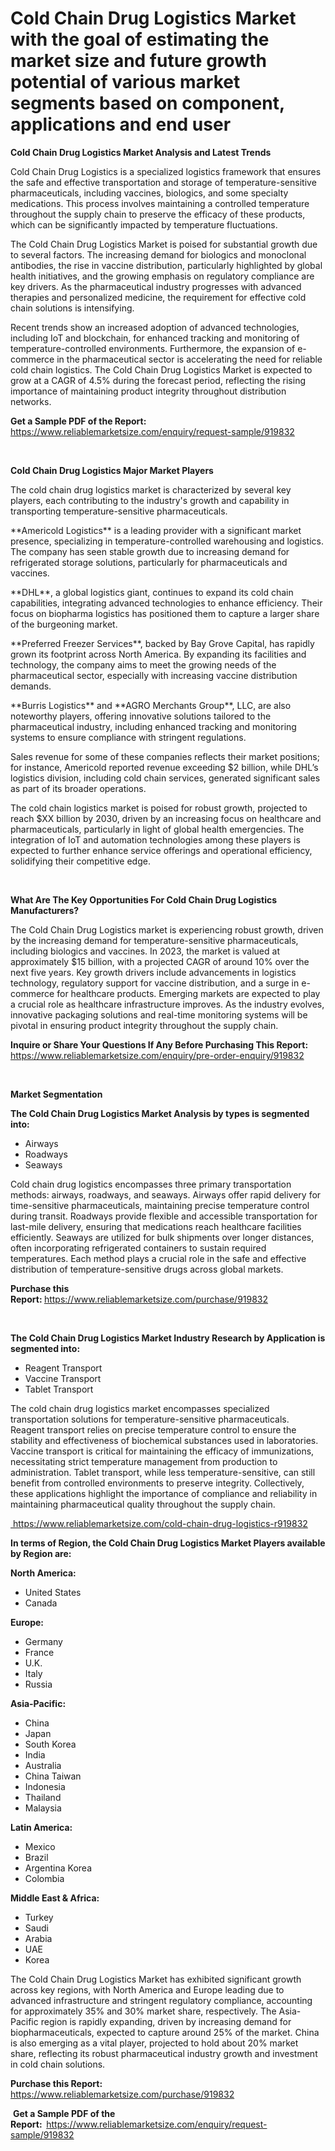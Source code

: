 <p><h1>Cold Chain Drug Logistics Market with the goal of estimating the market size and future growth potential of various market segments based on component, applications and end user</h1></p><p><strong>Cold Chain Drug Logistics Market Analysis and Latest Trends</strong></p>
<p><p>Cold Chain Drug Logistics is a specialized logistics framework that ensures the safe and effective transportation and storage of temperature-sensitive pharmaceuticals, including vaccines, biologics, and some specialty medications. This process involves maintaining a controlled temperature throughout the supply chain to preserve the efficacy of these products, which can be significantly impacted by temperature fluctuations.</p><p>The Cold Chain Drug Logistics Market is poised for substantial growth due to several factors. The increasing demand for biologics and monoclonal antibodies, the rise in vaccine distribution, particularly highlighted by global health initiatives, and the growing emphasis on regulatory compliance are key drivers. As the pharmaceutical industry progresses with advanced therapies and personalized medicine, the requirement for effective cold chain solutions is intensifying.</p><p>Recent trends show an increased adoption of advanced technologies, including IoT and blockchain, for enhanced tracking and monitoring of temperature-controlled environments. Furthermore, the expansion of e-commerce in the pharmaceutical sector is accelerating the need for reliable cold chain logistics. The Cold Chain Drug Logistics Market is expected to grow at a CAGR of 4.5% during the forecast period, reflecting the rising importance of maintaining product integrity throughout distribution networks.</p></p>
<p><strong>Get a Sample PDF of the Report:&nbsp;</strong> <a href="https://www.reliablemarketsize.com/enquiry/request-sample/919832?utm_campaign=2471&utm_medium=2&utm_source=Github&utm_content=ia&utm_term=18042025&utm_id=cold-chain-drug-logistics">https://www.reliablemarketsize.com/enquiry/request-sample/919832</a></p>
<p>&nbsp;</p>
<p><strong>Cold Chain Drug Logistics Major Market Players</strong></p>
<p><p>The cold chain drug logistics market is characterized by several key players, each contributing to the industry's growth and capability in transporting temperature-sensitive pharmaceuticals. </p><p>**Americold Logistics** is a leading provider with a significant market presence, specializing in temperature-controlled warehousing and logistics. The company has seen stable growth due to increasing demand for refrigerated storage solutions, particularly for pharmaceuticals and vaccines.</p><p>**DHL**, a global logistics giant, continues to expand its cold chain capabilities, integrating advanced technologies to enhance efficiency. Their focus on biopharma logistics has positioned them to capture a larger share of the burgeoning market. </p><p>**Preferred Freezer Services**, backed by Bay Grove Capital, has rapidly grown its footprint across North America. By expanding its facilities and technology, the company aims to meet the growing needs of the pharmaceutical sector, especially with increasing vaccine distribution demands.</p><p>**Burris Logistics** and **AGRO Merchants Group**, LLC, are also noteworthy players, offering innovative solutions tailored to the pharmaceutical industry, including enhanced tracking and monitoring systems to ensure compliance with stringent regulations. </p><p>Sales revenue for some of these companies reflects their market positions; for instance, Americold reported revenue exceeding $2 billion, while DHL’s logistics division, including cold chain services, generated significant sales as part of its broader operations.</p><p>The cold chain logistics market is poised for robust growth, projected to reach $XX billion by 2030, driven by an increasing focus on healthcare and pharmaceuticals, particularly in light of global health emergencies. The integration of IoT and automation technologies among these players is expected to further enhance service offerings and operational efficiency, solidifying their competitive edge.</p></p>
<p>&nbsp;</p>
<p><strong>What Are The Key Opportunities For Cold Chain Drug Logistics Manufacturers?</strong></p>
<p><p>The Cold Chain Drug Logistics market is experiencing robust growth, driven by the increasing demand for temperature-sensitive pharmaceuticals, including biologics and vaccines. In 2023, the market is valued at approximately $15 billion, with a projected CAGR of around 10% over the next five years. Key growth drivers include advancements in logistics technology, regulatory support for vaccine distribution, and a surge in e-commerce for healthcare products. Emerging markets are expected to play a crucial role as healthcare infrastructure improves. As the industry evolves, innovative packaging solutions and real-time monitoring systems will be pivotal in ensuring product integrity throughout the supply chain.</p></p>
<p><strong>Inquire or Share Your Questions If Any Before Purchasing This Report:</strong> <a href="https://www.reliablemarketsize.com/enquiry/pre-order-enquiry/919832?utm_campaign=2471&utm_medium=2&utm_source=Github&utm_content=ia&utm_term=18042025&utm_id=cold-chain-drug-logistics">https://www.reliablemarketsize.com/enquiry/pre-order-enquiry/919832</a></p>
<p>&nbsp;</p>
<p><strong>Market Segmentation</strong></p>
<p><strong>The Cold Chain Drug Logistics Market Analysis by types is segmented into:</strong></p>
<p><ul><li>Airways</li><li>Roadways</li><li>Seaways</li></ul></p>
<p><p>Cold chain drug logistics encompasses three primary transportation methods: airways, roadways, and seaways. Airways offer rapid delivery for time-sensitive pharmaceuticals, maintaining precise temperature control during transit. Roadways provide flexible and accessible transportation for last-mile delivery, ensuring that medications reach healthcare facilities efficiently. Seaways are utilized for bulk shipments over longer distances, often incorporating refrigerated containers to sustain required temperatures. Each method plays a crucial role in the safe and effective distribution of temperature-sensitive drugs across global markets.</p></p>
<p><strong>Purchase this Report:&nbsp;</strong><a href="https://www.reliablemarketsize.com/purchase/919832?utm_campaign=2471&utm_medium=2&utm_source=Github&utm_content=ia&utm_term=18042025&utm_id=cold-chain-drug-logistics">https://www.reliablemarketsize.com/purchase/919832</a></p>
<p>&nbsp;</p>
<p><strong>The Cold Chain Drug Logistics Market Industry Research by Application is segmented into:</strong></p>
<p><ul><li>Reagent Transport</li><li>Vaccine Transport</li><li>Tablet Transport</li></ul></p>
<p><p>The cold chain drug logistics market encompasses specialized transportation solutions for temperature-sensitive pharmaceuticals. Reagent transport relies on precise temperature control to ensure the stability and effectiveness of biochemical substances used in laboratories. Vaccine transport is critical for maintaining the efficacy of immunizations, necessitating strict temperature management from production to administration. Tablet transport, while less temperature-sensitive, can still benefit from controlled environments to preserve integrity. Collectively, these applications highlight the importance of compliance and reliability in maintaining pharmaceutical quality throughout the supply chain.</p></p>
<p><a href="https://www.reliablemarketsize.com/cold-chain-drug-logistics-r919832?utm_campaign=2471&utm_medium=2&utm_source=Github&utm_content=ia&utm_term=18042025&utm_id=cold-chain-drug-logistics">&nbsp;https://www.reliablemarketsize.com/cold-chain-drug-logistics-r919832</a></p>
<p><strong>In terms of Region, the Cold Chain Drug Logistics Market Players available by Region are:</strong></p>
<p>
    <p> <strong> North America: </strong>
        <ul>
            <li>United States</li>
            <li>Canada</li>
        </ul>
        </p> 
    <p> <strong> Europe: </strong>
        <ul>
            <li>Germany</li>
            <li>France</li>
            <li>U.K.</li>
            <li>Italy</li>
            <li>Russia</li>
        </ul>
        </p> 
    <p> <strong> Asia-Pacific: </strong>
        <ul>
            <li>China</li>
            <li>Japan</li>
            <li>South Korea</li>
            <li>India</li>
            <li>Australia</li>
            <li>China Taiwan</li>
            <li>Indonesia</li>
            <li>Thailand</li>
            <li>Malaysia</li>
        </ul>
        </p> 
    <p> <strong> Latin America: </strong>
        <ul>
            <li>Mexico</li>
            <li>Brazil</li>
            <li>Argentina Korea</li>
            <li>Colombia</li>
        </ul>
        </p> 
    <p> <strong> Middle East & Africa: </strong>
        <ul>
            <li>Turkey</li>
            <li>Saudi</li>
            <li>Arabia</li>
            <li>UAE</li>
            <li>Korea</li>
        </ul>
    </p>
    </p>
<p><p>The Cold Chain Drug Logistics Market has exhibited significant growth across key regions, with North America and Europe leading due to advanced infrastructure and stringent regulatory compliance, accounting for approximately 35% and 30% market share, respectively. The Asia-Pacific region is rapidly expanding, driven by increasing demand for biopharmaceuticals, expected to capture around 25% of the market. China is also emerging as a vital player, projected to hold about 20% market share, reflecting its robust pharmaceutical industry growth and investment in cold chain solutions.</p></p>
<p><strong>Purchase this Report: </strong><a href="https://www.reliablemarketsize.com/purchase/919832?utm_campaign=2471&utm_medium=2&utm_source=Github&utm_content=ia&utm_term=18042025&utm_id=cold-chain-drug-logistics">https://www.reliablemarketsize.com/purchase/919832</a></p>
<p>&nbsp;<strong>Get a Sample PDF of the Report:&nbsp;&nbsp;</strong><a href="https://www.reliablemarketsize.com/enquiry/request-sample/919832?utm_campaign=2471&utm_medium=2&utm_source=Github&utm_content=ia&utm_term=18042025&utm_id=cold-chain-drug-logistics">https://www.reliablemarketsize.com/enquiry/request-sample/919832</a></p>
<p><strong></strong></p>
<p><p></p><p></p><p></p></p>